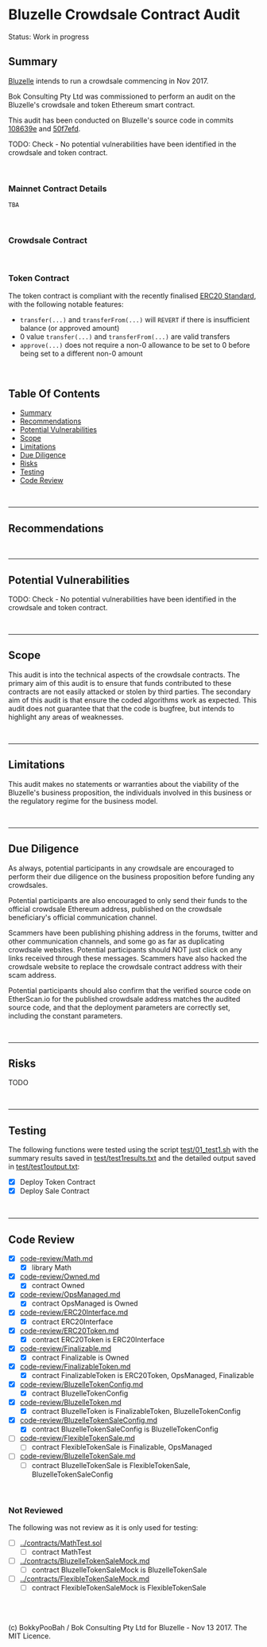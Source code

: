 # Bluzelle Crowdsale Contract Audit

Status: Work in progress

## Summary

[Bluzelle](https://bluzelle.com/) intends to run a crowdsale commencing in Nov 2017.

Bok Consulting Pty Ltd was commissioned to perform an audit on the Bluzelle's crowdsale and token Ethereum smart contract.

This audit has been conducted on Bluzelle's source code in commits
[108639e](https://github.com/njmurarka/ico-solidity/commit/108639ea9fa9299c4324ae11f5bbfc480596730e) and
[50f7efd](https://github.com/njmurarka/ico-solidity/commit/50f7efd4029bec6469449f9d388e7e729a1a892c).

TODO: Check - No potential vulnerabilities have been identified in the crowdsale and token contract.

<br />

### Mainnet Contract Details

`TBA`

<br />

### Crowdsale Contract

<br />

### Token Contract

The token contract is compliant with the recently finalised [ERC20 Standard](https://github.com/ethereum/EIPs/blob/master/EIPS/eip-20-token-standard.md),
with the following notable features:

* `transfer(...)` and `transferFrom(...)` will `REVERT` if there is insufficient balance (or approved amount)
* 0 value `transfer(...)` and `transferFrom(...)` are valid transfers
* `approve(...)` does not require a non-0 allowance to be set to 0 before being set to a different non-0 amount

<br />

## Table Of Contents

* [Summary](#summary)
* [Recommendations](#recommendations)
* [Potential Vulnerabilities](#potential-vulnerabilities)
* [Scope](#scope)
* [Limitations](#limitations)
* [Due Diligence](#due-diligence)
* [Risks](#risks)
* [Testing](#testing)
* [Code Review](#code-review)

<br />

<hr />

## Recommendations

<br />

<hr />

## Potential Vulnerabilities

TODO: Check - No potential vulnerabilities have been identified in the crowdsale and token contract.

<br />

<hr />

## Scope

This audit is into the technical aspects of the crowdsale contracts. The primary aim of this audit is to ensure that funds
contributed to these contracts are not easily attacked or stolen by third parties. The secondary aim of this audit is that
ensure the coded algorithms work as expected. This audit does not guarantee that that the code is bugfree, but intends to
highlight any areas of weaknesses.

<br />

<hr />

## Limitations

This audit makes no statements or warranties about the viability of the Bluzelle's business proposition, the individuals
involved in this business or the regulatory regime for the business model.

<br />

<hr />

## Due Diligence

As always, potential participants in any crowdsale are encouraged to perform their due diligence on the business proposition
before funding any crowdsales.

Potential participants are also encouraged to only send their funds to the official crowdsale Ethereum address, published on
the crowdsale beneficiary's official communication channel.

Scammers have been publishing phishing address in the forums, twitter and other communication channels, and some go as far as
duplicating crowdsale websites. Potential participants should NOT just click on any links received through these messages.
Scammers have also hacked the crowdsale website to replace the crowdsale contract address with their scam address.
 
Potential participants should also confirm that the verified source code on EtherScan.io for the published crowdsale address
matches the audited source code, and that the deployment parameters are correctly set, including the constant parameters.

<br />

<hr />

## Risks

TODO

<br />

<hr />

## Testing

The following functions were tested using the script [test/01_test1.sh](test/01_test1.sh) with the summary results saved
in [test/test1results.txt](test/test1results.txt) and the detailed output saved in [test/test1output.txt](test/test1output.txt):

* [x] Deploy Token Contract
* [x] Deploy Sale Contract

<br />

<hr />

## Code Review

* [x] [code-review/Math.md](code-review/Math.md)
  * [x] library Math
* [x] [code-review/Owned.md](code-review/Owned.md)
  * [x] contract Owned
* [x] [code-review/OpsManaged.md](code-review/OpsManaged.md)
  * [x] contract OpsManaged is Owned
* [x] [code-review/ERC20Interface.md](code-review/ERC20Interface.md)
  * [x] contract ERC20Interface
* [x] [code-review/ERC20Token.md](code-review/ERC20Token.md)
  * [x] contract ERC20Token is ERC20Interface
* [x] [code-review/Finalizable.md](code-review/Finalizable.md)
  * [x] contract Finalizable is Owned
* [x] [code-review/FinalizableToken.md](code-review/FinalizableToken.md)
  * [x] contract FinalizableToken is ERC20Token, OpsManaged, Finalizable
* [x] [code-review/BluzelleTokenConfig.md](code-review/BluzelleTokenConfig.md)
  * [x] contract BluzelleTokenConfig
* [x] [code-review/BluzelleToken.md](code-review/BluzelleToken.md)
  * [x] contract BluzelleToken is FinalizableToken, BluzelleTokenConfig
* [x] [code-review/BluzelleTokenSaleConfig.md](code-review/BluzelleTokenSaleConfig.md)
  * [x] contract BluzelleTokenSaleConfig is BluzelleTokenConfig
* [ ] [code-review/FlexibleTokenSale.md](code-review/FlexibleTokenSale.md)
  * [ ] contract FlexibleTokenSale is Finalizable, OpsManaged
* [ ] [code-review/BluzelleTokenSale.md](code-review/BluzelleTokenSale.md)
  * [ ] contract BluzelleTokenSale is FlexibleTokenSale, BluzelleTokenSaleConfig

<br />

### Not Reviewed

The following was not review as it is only used for testing:

* [ ] [../contracts/MathTest.sol](../contracts/MathTest.sol)
  * [ ] contract MathTest
* [ ] [../contracts/BluzelleTokenSaleMock.md](../contracts/BluzelleTokenSaleMock.md)
  * [ ] contract BluzelleTokenSaleMock is BluzelleTokenSale
* [ ] [../contracts/FlexibleTokenSaleMock.md](../contracts/FlexibleTokenSaleMock.md)
  * [ ] contract FlexibleTokenSaleMock is FlexibleTokenSale

<br />

<br />

(c) BokkyPooBah / Bok Consulting Pty Ltd for Bluzelle - Nov 13 2017. The MIT Licence.
